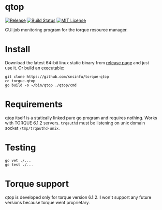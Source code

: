 # qtop

[![Release][release-badge]][release-url]
[![Build Status][travis-badge]][travis-url]
[![MIT License][license-badge]][license-url]

CUI job monitoring program for the torque resource manager.

[release-badge]: https://img.shields.io/github/release/snsinfu/torque-qtop.svg
[release-url]: https://github.com/snsinfu/reverse-tunnel/releases/latest
[travis-badge]: https://travis-ci.org/snsinfu/torque-qtop.svg?branch=master
[travis-url]: https://travis-ci.org/snsinfu/torque-qtop
[license-badge]: https://img.shields.io/badge/license-MIT-blue.svg
[license-url]: https://raw.githubusercontent.com/snsinfu/torque-qtop/master/LICENSE.txt

# Install

Download the latest 64-bit linux static binary from [release page][release-url]
and just use it. Or build an executable:

```console
git clone https://github.com/snsinfu/torque-qtop
cd torque-qtop
go build -o ~/bin/qtop ./qtop/cmd
```

# Requirements

qtop itself is a statically linked pure go program and requires nothing. Works
with TORQUE 6.1.2 servers. `trqauthd` must be listening on unix domain socket
`/tmp/trqauthd-unix`.

# Testing

```console
go vet ./...
go test ./...
```

# Torque support

qtop is developed only for torque version 6.1.2. I won't support any future
versions because torque went proprietary.
